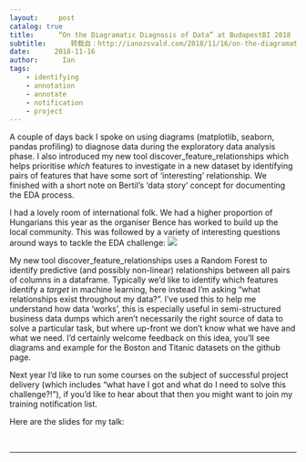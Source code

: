 ```yaml
---
layout:     post
catalog: true
title:      “On the Diagramatic Diagnosis of Data” at BudapestBI 2018
subtitle:      转载自：http://ianozsvald.com/2018/11/16/on-the-diagramatic-diagnosis-of-data-at-budapestbi-2018/
date:      2018-11-16
author:      Ian
tags:
    - identifying
    - annotation
    - annotate
    - notification
    - project
---
```


A couple of days back I spoke on using diagrams (matplotlib, seaborn, pandas profiling) to diagnose data during the exploratory data analysis phase. I also introduced my new tool discover_feature_relationships which helps prioritise *which* features to investigate in a new dataset by identifying pairs of features that have some sort of ‘interesting’ relationship. We finished with a short note on Bertil’s ‘data story‘ concept for documenting the EDA process.

I had a lovely room of international folk. We had a higher proportion of Hungarians this year as the organiser Bence has worked to build up the local community. This was followed by a variety of interesting questions around ways to tackle the EDA challenge:
![](https://pbs.twimg.com/media/DsDiQF5XgAAHpnk.jpg:large)


My new tool discover_feature_relationships uses a Random Forest to identify predictive (and possibly non-linear) relationships between all pairs of columns in a dataframe. Typically we’d like to identify which features identify a *target* in machine learning, here instead I’m asking “what relationships exist throughout my data?”. I’ve used this to help me understand how data ‘works’, this is especially useful in semi-structured business data dumps which aren’t necessarily the right source of data to solve a particular task, but where up-front we don’t know what we have and what we need. I’d certainly welcome feedback on this idea, you’ll see diagrams and example for the Boston and Titanic datasets on the github page.

Next year I’d like to run some courses on the subject of successful project delivery (which includes “what have I got and what do I need to solve this challenge?!”), if you’d like to hear about that then you might want to join my training notification list.

Here are the slides for my talk:

 

---
